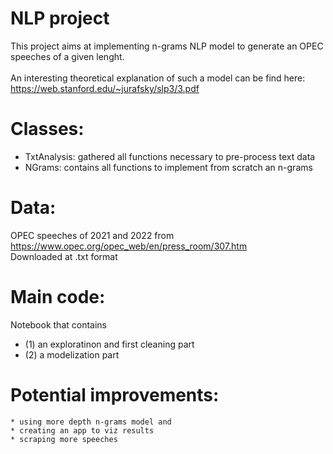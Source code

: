 # NLP project
This project aims at implementing n-grams NLP model to generate an OPEC speeches of a given lenght.  
<br />
An interesting theoretical explanation of such a model can be find here: https://web.stanford.edu/~jurafsky/slp3/3.pdf

# Classes: 
* TxtAnalysis: gathered all functions necessary to pre-process text data 
* NGrams: contains all functions to implement from scratch an n-grams

# Data:
OPEC speeches of 2021 and 2022 from https://www.opec.org/opec_web/en/press_room/307.htm
<br /> 
Downloaded at .txt format

# Main code:
Notebook that contains 
* (1) an exploratinon and first cleaning part
* (2) a modelization part

# Potential improvements: 
    * using more depth n-grams model and
    * creating an app to viz results
    * scraping more speeches
